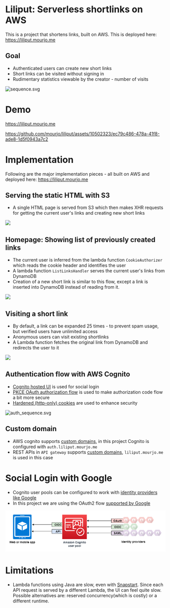 # Liliput: Serverless shortlinks on AWS

This is a project that shortens links, built on AWS. This is deployed here:
https://liliput.mourjo.me

## Goal

- Authenticated users can create new short links
- Short links can be visited without signing in
- Rudimentary statistics viewable by the creator - number of visits

![sequence.svg](images/liliput_blog_images/out/high_level_sequence.svg)

# Demo

https://liliput.mourjo.me

https://github.com/mourjo/liliput/assets/10502323/ec79c486-478a-41f8-ade8-1d5f0943a7c2

# Implementation

Following are the major implementation pieces - all built on AWS and deployed
here: https://liliput.mourjo.me

## Serving the static HTML with S3

- A single HTML page is served from S3 which then makes XHR requests for getting the current user's
  links and creating new short links

<img src="images/liliput_blog_images/out/lambda_1_index_html.svg" width="250px">

## Homepage: Showing list of previously created links

- The current user is inferred from the lambda function `CookieAuthorizer` which reads the cookie
  header and identifies the user
- A lambda function `ListLinksHandler` serves the current user's links from DynamoDB
- Creation of a new short link is similar to this flow, except a link is inserted into DynamoDB
  instead of reading from it.

<img src="images/liliput_blog_images/out/lambda_2_list_links.svg" width="450px">

## Visiting a short link

- By default, a link can be expanded 25 times - to prevent spam usage, but verified users have unlimited access
- Anonymous users can visit existing shortlinks
- A Lambda function fetches the original link from DynamoDB and redirects the user to it

<img src="images/liliput_blog_images/out/lambda_4_expand_link.svg" width="250px">

## Authentication flow with AWS Cognito

- [Cognito hosted UI](https://docs.aws.amazon.com/cognito/latest/developerguide/cognito-user-pools-app-integration.html)
  is used for social login
- [PKCE OAuth authorization flow](https://docs.aws.amazon.com/cognito/latest/developerguide/using-pkce-in-authorization-code.html)
  is used to make authorization code flow a bit more secure
- [Hardened (http-only) cookies](https://www.freecodecamp.org/news/web-security-hardening-http-cookies-be8d8d8016e1/)
  are used to enhance security

![auth_sequence.svg](images/liliput_blog_images/out/auth_sequence.svg)

## Custom domain

- AWS cognito
  supports [custom domains](https://docs.aws.amazon.com/cognito/latest/developerguide/cognito-user-pools-add-custom-domain.html),
  in this project Cognito is configured with `auth.liliput.mourjo.me`
- REST APIs in `API gateway`
  supports [custom domains](https://docs.aws.amazon.com/apigateway/latest/developerguide/how-to-custom-domains.html), `liliput.mourjo.me`
  is used in this case

# Social Login with Google

- Cognito user pools can be configured to work
  with [identity providers like Google](https://docs.aws.amazon.com/cognito/latest/developerguide/cognito-user-pools-identity-federation.html)
- In this project we are using the OAuth2
  flow [supported by Google](https://developers.google.com/identity/protocols/oauth2)

<img src="src/test/resources/cognito-federated.png" width="600px">

# Limitations

- Lambda functions using Java are slow, even
  with [Snapstart](https://docs.aws.amazon.com/lambda/latest/dg/snapstart.html).
  Since each API request is served by a different Lambda, the UI can feel quite slow.
  Possible alternatives are: reserved concurrency(which is costly) or a different runtime.
